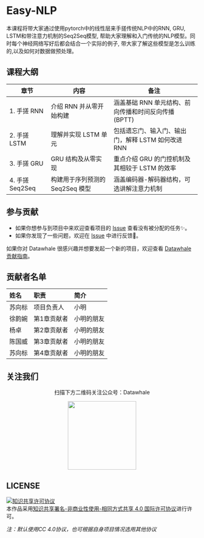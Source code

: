 # Easy-NLP

本课程将带大家通过使用pytorch中的线性层来手搓传统NLP中的RNN, GRU, LSTM和带注意力机制的Seq2Seq模型, 帮助大家理解和入门传统的NLP模型。同时每个神经网络写好后都会结合一个实际的例子, 带大家了解这些模型是怎么训练的,以及如何对数据做预处理。



## 课程大纲

| 章节            | 内容                        | 备注                                                 |
| --------------- | ---------------------------| ---------------------------------------------------- |
| 1. 手搓 RNN     | 介绍 RNN 并从零开始构建      | 涵盖基础 RNN 单元结构、前向传播和时间反向传播 (BPTT) |
| 2. 手搓 LSTM    | 理解并实现 LSTM 单元         | 包括遗忘门、输入门、输出门，解释 LSTM 如何改进 RNN   |
| 3. 手搓 GRU     | GRU 结构及从零实现           | 重点介绍 GRU 的门控机制及其相较于 LSTM 的效率        |
| 4. 手搓 Seq2Seq | 构建用于序列预测的 Seq2Seq 模型 | 涵盖编码器-解码器结构，可选讲解注意力机制            |





## 参与贡献

- 如果你想参与到项目中来欢迎查看项目的 [Issue](https://github.com/datawhalechina/unlock-hf/issues) 查看没有被分配的任务✨。
- 如果你发现了一些问题，欢迎在 [Issue](https://github.com/datawhalechina/unlock-hf/issues) 中进行反馈🐛。

如果你对 Datawhale 很感兴趣并想要发起一个新的项目，欢迎查看 [Datawhale 贡献指南](https://github.com/datawhalechina/DOPMC#为-datawhale-做出贡献)。



## 贡献者名单

| 姓名 | 职责        | 简介       |
| :--- | :---------- | :--------- |
| 苏向标 | 项目负责人  | 小明       |
| 徐韵婉 | 第1章贡献者 | 小明的朋友 |
| 杨卓 | 第2章贡献者 | 小明的朋友 |
| 陈国威 | 第3章贡献者 | 小明的朋友 |
| 苏向标 | 第4章贡献者 | 小明的朋友 |



## 关注我们

<div align=center>
<p>扫描下方二维码关注公众号：Datawhale</p>
<img src="https://raw.githubusercontent.com/datawhalechina/pumpkin-book/master/res/qrcode.jpeg" width = "180" height = "180">
</div>


## LICENSE

<a rel="license" href="http://creativecommons.org/licenses/by-nc-sa/4.0/"><img alt="知识共享许可协议" style="border-width:0" src="https://img.shields.io/badge/license-CC%20BY--NC--SA%204.0-lightgrey" /></a><br />本作品采用<a rel="license" href="http://creativecommons.org/licenses/by-nc-sa/4.0/">知识共享署名-非商业性使用-相同方式共享 4.0 国际许可协议</a>进行许可。

*注：默认使用CC 4.0协议，也可根据自身项目情况选用其他协议*
